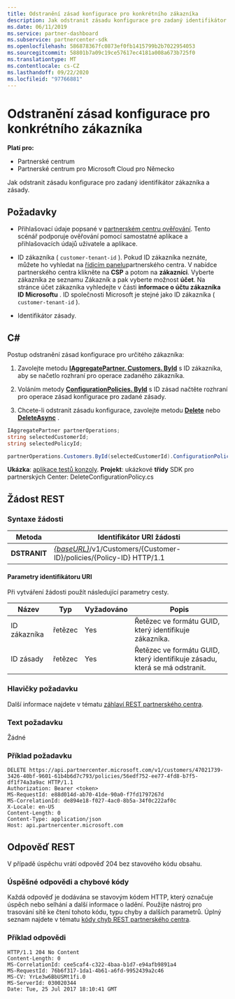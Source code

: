 ```yaml
---
title: Odstranění zásad konfigurace pro konkrétního zákazníka
description: Jak odstranit zásadu konfigurace pro zadaný identifikátor zákazníka a zásady.
ms.date: 06/11/2019
ms.service: partner-dashboard
ms.subservice: partnercenter-sdk
ms.openlocfilehash: 586878367fc0873ef0fb1415799b2b7022954053
ms.sourcegitcommit: 58801b7a09c19ce57617ec4181a008a673b725f0
ms.translationtype: MT
ms.contentlocale: cs-CZ
ms.lasthandoff: 09/22/2020
ms.locfileid: "97766881"
---
```

# <a name="delete-a-configuration-policy-for-the-specified-customer"></a>Odstranění zásad konfigurace pro konkrétního zákazníka

**Platí pro:**

- Partnerské centrum
- Partnerské centrum pro Microsoft Cloud pro Německo

Jak odstranit zásadu konfigurace pro zadaný identifikátor zákazníka a zásady.

## <a name="prerequisites"></a>Požadavky

- Přihlašovací údaje popsané v [partnerském centru ověřování](partner-center-authentication.md). Tento scénář podporuje ověřování pomocí samostatné aplikace a přihlašovacích údajů uživatele a aplikace.

- ID zákazníka ( `customer-tenant-id` ). Pokud ID zákazníka neznáte, můžete ho vyhledat na [řídicím panelu](https://partner.microsoft.com/dashboard)partnerského centra. V nabídce partnerského centra klikněte na **CSP** a potom na **zákazníci**. Vyberte zákazníka ze seznamu Zákazník a pak vyberte možnost **účet**. Na stránce účet zákazníka vyhledejte v části **informace o účtu zákazníka** **ID Microsoftu** . ID společnosti Microsoft je stejné jako ID zákazníka ( `customer-tenant-id` ).

- Identifikátor zásady.

## <a name="c"></a>C\#

Postup odstranění zásad konfigurace pro určitého zákazníka:

1. Zavolejte metodu [**IAggregatePartner. Customers. ById**](/dotnet/api/microsoft.store.partnercenter.customers.icustomercollection.byid) s ID zákazníka, aby se načetlo rozhraní pro operace zadaného zákazníka.

2. Voláním metody [**ConfigurationPolicies. ById**](/dotnet/api/microsoft.store.partnercenter.devicesdeployment.iconfigurationpolicycollection.byid) s ID zásad načtěte rozhraní pro operace zásad konfigurace pro zadané zásady.

3. Chcete-li odstranit zásadu konfigurace, zavolejte metodu [**Delete**](/dotnet/api/microsoft.store.partnercenter.devicesdeployment.iconfigurationpolicy.delete) nebo [**DeleteAsync**](/dotnet/api/microsoft.store.partnercenter.devicesdeployment.iconfigurationpolicy.deleteasync) .

``` csharp
IAggregatePartner partnerOperations;
string selectedCustomerId;
string selectedPolicyId;

partnerOperations.Customers.ById(selectedCustomerId).ConfigurationPolicies.ById(selectedPolicyId).Delete();
```

**Ukázka**: [aplikace testů konzoly](console-test-app.md). **Projekt**: ukázkové **třídy** SDK pro partnerských Center: DeleteConfigurationPolicy.cs

## <a name="rest-request"></a>Žádost REST

### <a name="request-syntax"></a>Syntaxe žádosti

| Metoda     | Identifikátor URI žádosti                                                                                          |
|------------|------------------------------------------------------------------------------------------------------|
| **DSTRANIT** | [*{baseURL}*](partner-center-rest-urls.md)/v1/Customers/{Customer-ID}/policies/{Policy-ID} HTTP/1.1 |

#### <a name="uri-parameters"></a>Parametry identifikátoru URI

Při vytváření žádosti použít následující parametry cesty.

| Název        | Typ   | Vyžadováno | Popis                                                   |
|-------------|--------|----------|---------------------------------------------------------------|
| ID zákazníka | řetězec | Yes      | Řetězec ve formátu GUID, který identifikuje zákazníka.         |
| ID zásady   | řetězec | Yes      | Řetězec ve formátu GUID, který identifikuje zásadu, která se má odstranit. |

### <a name="request-headers"></a>Hlavičky požadavku

Další informace najdete v tématu [záhlaví REST partnerského centra](headers.md).

### <a name="request-body"></a>Text požadavku

Žádné

### <a name="request-example"></a>Příklad požadavku

```http
DELETE https://api.partnercenter.microsoft.com/v1/customers/47021739-3426-40bf-9601-61b4b6d7c793/policies/56edf752-ee77-4fd8-b7f5-df1f74a3a9ac HTTP/1.1
Authorization: Bearer <token>
MS-RequestId: e88d014d-ab70-41de-90a0-f7fd1797267d
MS-CorrelationId: de894e18-f027-4ac0-8b5a-34f0c222af0c
X-Locale: en-US
Content-Length: 0
Content-Type: application/json
Host: api.partnercenter.microsoft.com
```

## <a name="rest-response"></a>Odpověď REST

V případě úspěchu vrátí odpověď 204 bez stavového kódu obsahu.

### <a name="response-success-and-error-codes"></a>Úspěšné odpovědi a chybové kódy

Každá odpověď je dodávána se stavovým kódem HTTP, který označuje úspěch nebo selhání a další informace o ladění. Použijte nástroj pro trasování sítě ke čtení tohoto kódu, typu chyby a dalších parametrů. Úplný seznam najdete v tématu [kódy chyb REST partnerského centra](error-codes.md).

### <a name="response-example"></a>Příklad odpovědi

```http
HTTP/1.1 204 No Content
Content-Length: 0
MS-CorrelationId: cee5caf4-c322-4baa-b1d7-e94afb9891a4
MS-RequestId: 76b6f317-1da1-4b61-a6fd-9952439a2c46
MS-CV: YrLe3w6BbUSMt1fi.0
MS-ServerId: 030020344
Date: Tue, 25 Jul 2017 18:10:41 GMT
```
